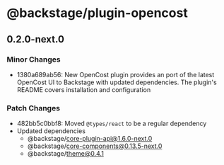 # @backstage/plugin-opencost

## 0.2.0-next.0

### Minor Changes

- 1380a689ab56: New OpenCost plugin provides an port of the latest OpenCost UI to Backstage with updated dependencies. The plugin's README covers installation and configuration

### Patch Changes

- 482bb5c0bbf8: Moved `@types/react` to be a regular dependency
- Updated dependencies
  - @backstage/core-plugin-api@1.6.0-next.0
  - @backstage/core-components@0.13.5-next.0
  - @backstage/theme@0.4.1
